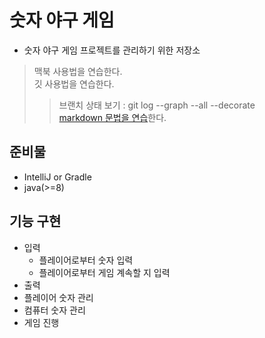 # 숫자 야구 게임
- 숫자 야구 게임 프로젝트를 관리하기 위한 저장소
> 맥북 사용법을 연습한다.  
> 깃 사용법을 연습한다.
> > 브랜치 상태 보기 : git log --graph --all --decorate  
> [markdown 문법을 연습](https://gist.github.com/ihoneymon/652be052a0727ad59601)한다.

## 준비물
- IntelliJ or Gradle
- java(>=8)

## 기능 구현
- 입력
  - 플레이어로부터 숫자 입력
  - 플레이어로부터 게임 계속할 지 입력
- 출력
- 플레이어 숫자 관리
- 컴퓨터 숫자 관리
- 게임 진행
